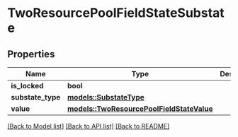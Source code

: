 # TwoResourcePoolFieldStateSubstate

## Properties

Name | Type | Description | Notes
------------ | ------------- | ------------- | -------------
**is_locked** | **bool** |  | 
**substate_type** | [**models::SubstateType**](SubstateType.md) |  | 
**value** | [**models::TwoResourcePoolFieldStateValue**](TwoResourcePoolFieldStateValue.md) |  | 

[[Back to Model list]](../README.md#documentation-for-models) [[Back to API list]](../README.md#documentation-for-api-endpoints) [[Back to README]](../README.md)


